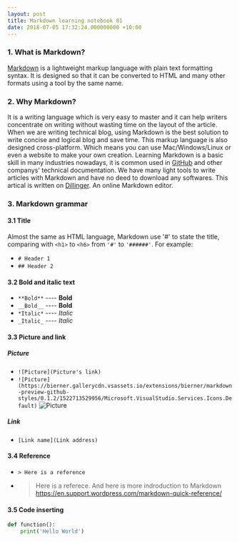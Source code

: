 ```yaml
---
layout: post
title: Markdown learning notebook 01
date: 2018-07-05 17:32:24.000000000 +10:00
---
```

### 1. What is Markdown?
[Markdown](https://en.wikipedia.org/wiki/Markdown) is a lightweight markup language with plain text formatting syntax. It is designed so that it can be converted to HTML and many other formats using a tool by the same name. 
### 2. Why Markdown?
It is a writing language which is very easy to master and it can help writers concentrate on writing without wasting time on the layout of the article. When we are writing technical blog, using Markdown is the best solution to write concise and logical blog and save time.
This markup language is also designed cross-platform. Which means you can use Mac/Windows/Linux or even a website to make your own creation.
Learning Markdown is a basic skill in many industries nowadays, it is common used in [GitHub](https://github.com) and other companys' technical documentation.
We have many light tools to write articles with Markdown and have no deed to download any softwares.
This artical is written on [Dillinger](https://dillinger.io/). An online Markdown editor.
### 3. Markdown grammar
#### 3.1 Title
Almost the same as HTML language, Markdown use '#' to state the title, comparing with `<h1>` to `<h6>` from `'#'` to `'######'`. For example:
* `# Header 1`
* `## Header 2`
#### 3.2 Bold and italic text
* `**Bold**` ---- **Bold**
* `__Bold__` ---- __Bold__
* `*Italic*` ---- *Italic*
* `_Italic_` ---- _Italic_
#### 3.3 Picture and link
##### _Picture_
* `![Picture](Picture's link)` 
* `![Picture](https://bierner.gallerycdn.vsassets.io/extensions/bierner/markdown-preview-github-styles/0.1.2/1522713529956/Microsoft.VisualStudio.Services.Icons.Default)`
![Picture](https://bierner.gallerycdn.vsassets.io/extensions/bierner/markdown-preview-github-styles/0.1.2/1522713529956/Microsoft.VisualStudio.Services.Icons.Default)
##### _Link_
* `[Link name](Link address)`
#### 3.4 Reference
* `> Here is a reference`
* > Here is a referece. And here is more indroduction to Markdown https://en.support.wordpress.com/markdown-quick-reference/
#### 3.5 Code inserting
````python
def function():
    print('Hello World')
````




